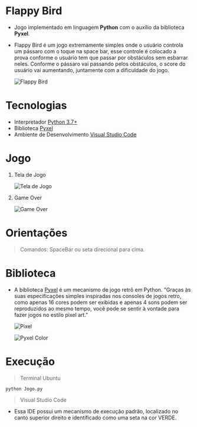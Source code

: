 # Flappy Bird
* Jogo implementado em linguagem **Python** com o auxílio da biblioteca **Pyxel**. 
* Flappy Bird é um jogo extremamente simples onde o usuário controla um pássaro com o toque na space bar, esse controle é colocado a prova conforme o usuário tem que passar por obstáculos sem esbarrar neles. Conforme o pássaro vai passando pelos obstáculos, o score do usuário vai aumentando, juntamente com a dificuldade do jogo. 

   ![Flappy Bird](https://i.imgur.com/4Lj0rDg.png)

# Tecnologias 

* Interpretador [Python 3.7+](https://www.python.org/downloads/)
* Biblioteca [Pyxel](https://github.com/kitao/pyxel)
* Ambiente de Desenvolvimento [Visual Studio Code](https://code.visualstudio.com/)
   
# Jogo 
1. Tela de Jogo

   ![Tela de Jogo](https://i.imgur.com/hHalFvT.png)

2. Game Over

   ![Game Over](https://i.imgur.com/NSs1ZFD.png)

# Orientações 
> Comandos: SpaceBar ou seta direcional para cima. 

# Biblioteca
* A biblioteca [Pyxel](https://github.com/kitao/pyxel) é um mecanismo de jogo retrô em Python. "Graças às suas especificações simples inspiradas nos consoles de jogos retro, como apenas 16 cores podem ser exibidas e apenas 4 sons podem ser reproduzidos ao mesmo tempo, você pode se sentir à vontade para fazer jogos no estilo pixel art."

   ![Pixel](https://i.imgur.com/G84qPZx.jpg)
   
   ![Pyxel Color](https://i.imgur.com/9EWlr7r.png)

# Execução

>Terminal Ubuntu

    python Jogo.py
> Visual Studio Code

* Essa IDE possui um mecanismo de execução padrão, localizado no canto superior direito e identificado como uma seta na cor VERDE.

